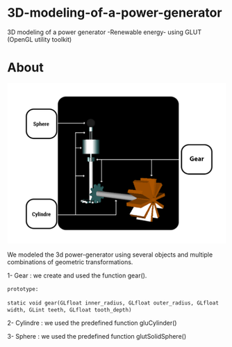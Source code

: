# 3D-modeling-of-a-power-generator

3D modeling of a power generator -Renewable energy- using GLUT (OpenGL utility toolkit)

# About
![alt text](https://github.com/CHEREF-Mehdi/3D-modeling-of-a-power-generator/blob/master/ImageReadMe/1.png)

We modeled the 3d power-generator using several objects and multiple combinations of geometric transformations.

1- Gear : we create and used the function gear().

	prototype:
  
	static void gear(GLfloat inner_radius, GLfloat outer_radius, GLfloat width, GLint teeth, GLfloat tooth_depth)
  
2- Cylindre : we used the predefined function gluCylinder()

3- Sphere : we used the predefined function glutSolidSphere()
